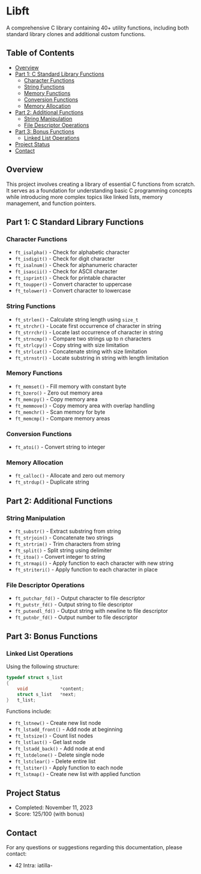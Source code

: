 # Libft

A comprehensive C library containing 40+ utility functions, including both standard library clones and additional custom functions.

## Table of Contents
- [Overview](#overview)
- [Part 1: C Standard Library Functions](#part-1-c-standard-library-functions)
  - [Character Functions](#character-functions)
  - [String Functions](#string-functions)
  - [Memory Functions](#memory-functions)
  - [Conversion Functions](#conversion-functions)
  - [Memory Allocation](#memory-allocation)
- [Part 2: Additional Functions](#part-2-additional-functions)
  - [String Manipulation](#string-manipulation)
  - [File Descriptor Operations](#file-descriptor-operations)
- [Part 3: Bonus Functions](#part-3-bonus-functions)
  - [Linked List Operations](#linked-list-operations)
- [Project Status](#project-status)
- [Contact](#contact)

## Overview

This project involves creating a library of essential C functions from scratch. It serves as a foundation for understanding basic C programming concepts while introducing more complex topics like linked lists, memory management, and function pointers.

## Part 1: C Standard Library Functions

### Character Functions
- `ft_isalpha()` - Check for alphabetic character
- `ft_isdigit()` - Check for digit character
- `ft_isalnum()` - Check for alphanumeric character
- `ft_isascii()` - Check for ASCII character
- `ft_isprint()` - Check for printable character
- `ft_toupper()` - Convert character to uppercase
- `ft_tolower()` - Convert character to lowercase

### String Functions
- `ft_strlen()` - Calculate string length using `size_t`
- `ft_strchr()` - Locate first occurrence of character in string
- `ft_strrchr()` - Locate last occurrence of character in string
- `ft_strncmp()` - Compare two strings up to n characters
- `ft_strlcpy()` - Copy string with size limitation
- `ft_strlcat()` - Concatenate string with size limitation
- `ft_strnstr()` - Locate substring in string with length limitation

### Memory Functions
- `ft_memset()` - Fill memory with constant byte
- `ft_bzero()` - Zero out memory area
- `ft_memcpy()` - Copy memory area
- `ft_memmove()` - Copy memory area with overlap handling
- `ft_memchr()` - Scan memory for byte
- `ft_memcmp()` - Compare memory areas

### Conversion Functions
- `ft_atoi()` - Convert string to integer

### Memory Allocation
- `ft_calloc()` - Allocate and zero out memory
- `ft_strdup()` - Duplicate string

## Part 2: Additional Functions

### String Manipulation
- `ft_substr()` - Extract substring from string
- `ft_strjoin()` - Concatenate two strings
- `ft_strtrim()` - Trim characters from string
- `ft_split()` - Split string using delimiter
- `ft_itoa()` - Convert integer to string
- `ft_strmapi()` - Apply function to each character with new string
- `ft_striteri()` - Apply function to each character in place

### File Descriptor Operations
- `ft_putchar_fd()` - Output character to file descriptor
- `ft_putstr_fd()` - Output string to file descriptor
- `ft_putendl_fd()` - Output string with newline to file descriptor
- `ft_putnbr_fd()` - Output number to file descriptor

## Part 3: Bonus Functions

### Linked List Operations
Using the following structure:
```c
typedef struct s_list
{
    void            *content;
    struct s_list   *next;
}   t_list;
```

Functions include:
- `ft_lstnew()` - Create new list node
- `ft_lstadd_front()` - Add node at beginning
- `ft_lstsize()` - Count list nodes
- `ft_lstlast()` - Get last node
- `ft_lstadd_back()` - Add node at end
- `ft_lstdelone()` - Delete single node
- `ft_lstclear()` - Delete entire list
- `ft_lstiter()` - Apply function to each node
- `ft_lstmap()` - Create new list with applied function

## Project Status
- Completed: November 11, 2023
- Score: 125/100 (with bonus)

## Contact
For any questions or suggestions regarding this documentation, please contact:
- 42 Intra: iatilla-
